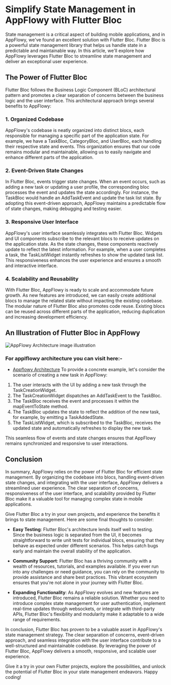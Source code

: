 # Simplify State Management in AppFlowy with Flutter Bloc

State management is a critical aspect of building mobile applications, and in AppFlowy, we've found an excellent solution with Flutter Bloc. Flutter Bloc is a powerful state management library that helps us handle state in a predictable and maintainable way. In this article, we'll explore how AppFlowy leverages Flutter Bloc to streamline state management and deliver an exceptional user experience.

## The Power of Flutter Bloc

Flutter Bloc follows the Business Logic Component (BLoC) architectural pattern and promotes a clear separation of concerns between the business logic and the user interface. This architectural approach brings several benefits to AppFlowy:

### 1. Organized Codebase

AppFlowy's codebase is neatly organized into distinct blocs, each responsible for managing a specific part of the application state. For example, we have a TaskBloc, CategoryBloc, and UserBloc, each handling their respective state and events. This organization ensures that our code remains modular and maintainable, allowing us to easily navigate and enhance different parts of the application.

### 2. Event-Driven State Changes

In Flutter Bloc, events trigger state changes. When an event occurs, such as adding a new task or updating a user profile, the corresponding bloc processes the event and updates the state accordingly. For instance, the TaskBloc would handle an AddTaskEvent and update the task list state. By adopting this event-driven approach, AppFlowy maintains a predictable flow of state changes, making debugging and testing easier.

### 3. Responsive User Interface

AppFlowy's user interface seamlessly integrates with Flutter Bloc. Widgets and UI components subscribe to the relevant blocs to receive updates on the application state. As the state changes, these components reactively update to reflect the latest information. For example, when a user completes a task, the TaskListWidget instantly refreshes to show the updated task list. This responsiveness enhances the user experience and ensures a smooth and interactive interface.

### 4. Scalability and Reusability

With Flutter Bloc, AppFlowy is ready to scale and accommodate future growth. As new features are introduced, we can easily create additional blocs to manage the related state without impacting the existing codebase. The modular nature of Flutter Bloc also promotes code reuse. Existing blocs can be reused across different parts of the application, reducing duplication and increasing development efficiency.

## An Illustration of Flutter Bloc in AppFlowy

![AppFlowy Architecture image illustration](https://images.squarespace-cdn.com/content/v1/617f6f16b877c06711e87373/ee5c2cd0-b697-48ec-9c98-6a3871740d06/components.png?format=1500w)
### For applflowy architecture you can visit here:-
- [Appflowy Architecture](https://appflowy.io/blog/how-we-built-appflowy-with-flutter-and-rust)
To provide a concrete example, let's consider the scenario of creating a new task in AppFlowy:

1. The user interacts with the UI by adding a new task through the TaskCreationWidget.
2. The TaskCreationWidget dispatches an AddTaskEvent to the TaskBloc.
3. The TaskBloc receives the event and processes it within the mapEventToState method.
4. The TaskBloc updates the state to reflect the addition of the new task, for example, by emitting a TaskAddedState.
5. The TaskListWidget, which is subscribed to the TaskBloc, receives the updated state and automatically refreshes to display the new task.

This seamless flow of events and state changes ensures that AppFlowy remains synchronized and responsive to user interactions.

## Conclusion

In summary, AppFlowy relies on the power of Flutter Bloc for efficient state management. By organizing the codebase into blocs, handling event-driven state changes, and integrating with the user interface, AppFlowy delivers a streamlined user experience. The clear separation of concerns, responsiveness of the user interface, and scalability provided by Flutter Bloc make it a valuable tool for managing complex state in mobile applications.

Give Flutter Bloc a try in your own projects, and experience the benefits it brings to state management. Here are some final thoughts to consider:

- **Easy Testing**: Flutter Bloc's architecture lends itself well to testing. Since the business logic is separated from the UI, it becomes straightforward to write unit tests for individual blocs, ensuring that they behave as expected under different scenarios. This helps catch bugs early and maintain the overall stability of the application.

- **Community Support**: Flutter Bloc has a thriving community with a wealth of resources, tutorials, and examples available. If you ever run into any challenges or need guidance, you can rely on the community to provide assistance and share best practices. This vibrant ecosystem ensures that you're not alone in your journey with Flutter Bloc.

- **Expanding Functionality**: As AppFlowy evolves and new features are introduced, Flutter Bloc remains a reliable solution. Whether you need to introduce complex state management for user authentication, implement real-time updates through websockets, or integrate with third-party APIs, Flutter Bloc's flexibility and modularity make it adaptable to a wide range of requirements.

In conclusion, Flutter Bloc has proven to be a valuable asset in AppFlowy's state management strategy. The clear separation of concerns, event-driven approach, and seamless integration with the user interface contribute to a well-structured and maintainable codebase. By leveraging the power of Flutter Bloc, AppFlowy delivers a smooth, responsive, and scalable user experience.

Give it a try in your own Flutter projects, explore the possibilities, and unlock the potential of Flutter Bloc in your state management endeavors. Happy coding!
